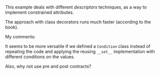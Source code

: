 This example deals with different *descriptors* techniques, as a way to implement constrained attributes.

The approach with class decorators runs much faster (according to the book).

My comments:

It seems to be more versatile if we defined a `Condition` class instead of repeating the code and applying the reusing `__set__` implementation with different conditions on the values.

Also, why not use pre and post contracts?